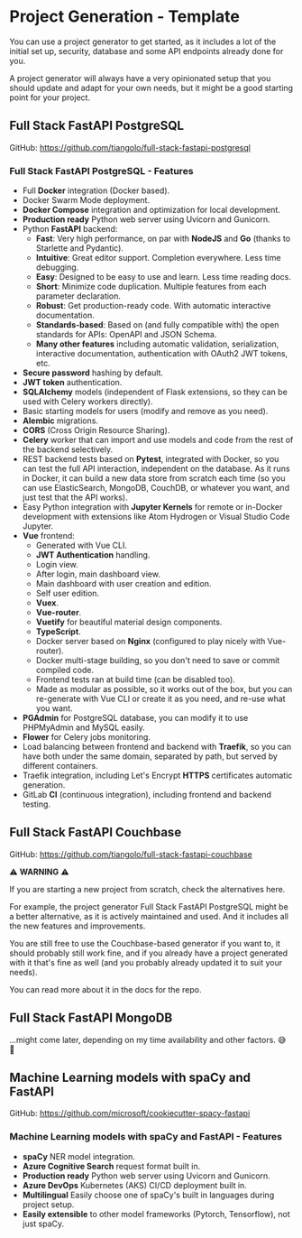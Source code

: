 
# Project Generation - Template


You can use a project generator to get started, as it includes a lot of the initial set up, security, database and some API endpoints already done for you.


A project generator will always have a very opinionated setup that you should update and adapt for your own needs, but it might be a good starting point for your project.


## Full Stack FastAPI PostgreSQL


GitHub: <https://github.com/tiangolo/full-stack-fastapi-postgresql>


### Full Stack FastAPI PostgreSQL - Features


* Full **Docker** integration (Docker based).
* Docker Swarm Mode deployment.
* **Docker Compose** integration and optimization for local development.
* **Production ready** Python web server using Uvicorn and Gunicorn.
* Python **FastAPI** backend:
	+ **Fast**: Very high performance, on par with **NodeJS** and **Go** (thanks to Starlette and Pydantic).
	+ **Intuitive**: Great editor support. Completion everywhere. Less time debugging.
	+ **Easy**: Designed to be easy to use and learn. Less time reading docs.
	+ **Short**: Minimize code duplication. Multiple features from each parameter declaration.
	+ **Robust**: Get production-ready code. With automatic interactive documentation.
	+ **Standards-based**: Based on (and fully compatible with) the open standards for APIs: OpenAPI and JSON Schema.
	+ **Many other features** including automatic validation, serialization, interactive documentation, authentication with OAuth2 JWT tokens, etc.
* **Secure password** hashing by default.
* **JWT token** authentication.
* **SQLAlchemy** models (independent of Flask extensions, so they can be used with Celery workers directly).
* Basic starting models for users (modify and remove as you need).
* **Alembic** migrations.
* **CORS** (Cross Origin Resource Sharing).
* **Celery** worker that can import and use models and code from the rest of the backend selectively.
* REST backend tests based on **Pytest**, integrated with Docker, so you can test the full API interaction, independent on the database. As it runs in Docker, it can build a new data store from scratch each time (so you can use ElasticSearch, MongoDB, CouchDB, or whatever you want, and just test that the API works).
* Easy Python integration with **Jupyter Kernels** for remote or in-Docker development with extensions like Atom Hydrogen or Visual Studio Code Jupyter.
* **Vue** frontend:
	+ Generated with Vue CLI.
	+ **JWT Authentication** handling.
	+ Login view.
	+ After login, main dashboard view.
	+ Main dashboard with user creation and edition.
	+ Self user edition.
	+ **Vuex**.
	+ **Vue-router**.
	+ **Vuetify** for beautiful material design components.
	+ **TypeScript**.
	+ Docker server based on **Nginx** (configured to play nicely with Vue-router).
	+ Docker multi-stage building, so you don't need to save or commit compiled code.
	+ Frontend tests ran at build time (can be disabled too).
	+ Made as modular as possible, so it works out of the box, but you can re-generate with Vue CLI or create it as you need, and re-use what you want.
* **PGAdmin** for PostgreSQL database, you can modify it to use PHPMyAdmin and MySQL easily.
* **Flower** for Celery jobs monitoring.
* Load balancing between frontend and backend with **Traefik**, so you can have both under the same domain, separated by path, but served by different containers.
* Traefik integration, including Let's Encrypt **HTTPS** certificates automatic generation.
* GitLab **CI** (continuous integration), including frontend and backend testing.


## Full Stack FastAPI Couchbase


GitHub: <https://github.com/tiangolo/full-stack-fastapi-couchbase>


⚠️ **WARNING** ⚠️


If you are starting a new project from scratch, check the alternatives here.


For example, the project generator Full Stack FastAPI PostgreSQL might be a better alternative, as it is actively maintained and used. And it includes all the new features and improvements.


You are still free to use the Couchbase-based generator if you want to, it should probably still work fine, and if you already have a project generated with it that's fine as well (and you probably already updated it to suit your needs).


You can read more about it in the docs for the repo.


## Full Stack FastAPI MongoDB


...might come later, depending on my time availability and other factors. 😅 🎉


## Machine Learning models with spaCy and FastAPI


GitHub: <https://github.com/microsoft/cookiecutter-spacy-fastapi>


### Machine Learning models with spaCy and FastAPI - Features


* **spaCy** NER model integration.
* **Azure Cognitive Search** request format built in.
* **Production ready** Python web server using Uvicorn and Gunicorn.
* **Azure DevOps** Kubernetes (AKS) CI/CD deployment built in.
* **Multilingual** Easily choose one of spaCy's built in languages during project setup.
* **Easily extensible** to other model frameworks (Pytorch, Tensorflow), not just spaCy.



